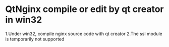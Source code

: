 # QtNginx compile or edit by qt creator in win32
1.Under win32, compile nginx source code with qt creator
2.The ssl module is temporarily not supported

